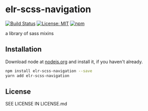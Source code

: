 # elr-scss-navigation

[![Build Status](https://travis-ci.com/Beth3346/elr-scss-navigation.svg?branch=master)](https://travis-ci.com/Beth3346/elr-scss-navigation)
[![License: MIT](https://img.shields.io/badge/License-MIT-yellow.svg)](https://opensource.org/licenses/MIT)
[![npm](https://img.shields.io/npm/dm/elr-scss-navigation.svg?style=flat)](https://npmjs.com/package/elr-scss-navigation)

a library of sass mixins

## Installation

Download node at [nodejs.org](http://nodejs.org) and install it, if you haven't already.

```sh
npm install elr-scss-navigation --save
yarn add elr-scss-navigation
```

## License

SEE LICENSE IN LICENSE.md
